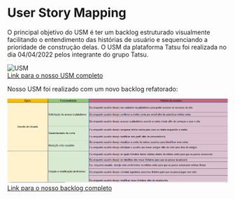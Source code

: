 # User Story Mapping

O principal objetivo do USM é ter um backlog estruturado visualmente facilitando o entendimento das histórias de usuário e sequenciando a prioridade de construção delas. O USM da plataforma Tatsu foi realizada no dia 04/04/2022 pelos integrante do grupo Tatsu.


<img src="../Assets/Images/USM.png" alt="USM">
<br>
<a href="https://miro.com/app/board/uXjVONjoEoU=/">Link para o nosso USM completo</a>

Nosso USM foi realizado com um novo backlog refatorado:

<img src="../Assets/Images/backlog.png" alt="backlog">
<br>
<a href="https://docs.google.com/spreadsheets/d/1Yuifr4S3yzCtYWAnAohY2NCN6NN7VfXRMEdDdgyCWP4/edit?usp=sharing">Link para o nosso backlog completo</a>
